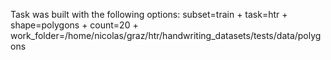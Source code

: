 Task was built with the following options:
subset=train
	+ task=htr
	+ shape=polygons
	+ count=20
	+ work_folder=/home/nicolas/graz/htr/handwriting_datasets/tests/data/polygons
